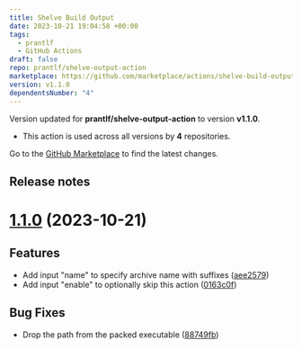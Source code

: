 ```yaml
---
title: Shelve Build Output
date: 2023-10-21 19:04:58 +00:00
tags:
  - prantlf
  - GitHub Actions
draft: false
repo: prantlf/shelve-output-action
marketplace: https://github.com/marketplace/actions/shelve-build-output
version: v1.1.0
dependentsNumber: "4"
---
```



Version updated for **prantlf/shelve-output-action** to version **v1.1.0**.
- This action is used across all versions by **4** repositories.

Go to the [GitHub Marketplace](https://github.com/marketplace/actions/shelve-build-output) to find the latest changes.

## Release notes

# [1.1.0](https://github.com/prantlf/shelve-output-action/compare/v1.0.3...v1.1.0) (2023-10-21)

## Features

* Add input "name" to specify archive name with suffixes ([aee2579](https://github.com/prantlf/shelve-output-action/commit/aee2579d863ddd9d5b86554574dea3d6f446fd34))
* Add input "enable" to optionally skip this action ([0163c0f](https://github.com/prantlf/shelve-output-action/commit/0163c0f968fe7cdd7065554fd1d38b8e888e4129))

## Bug Fixes

* Drop the path from the packed executable ([88749fb](https://github.com/prantlf/shelve-output-action/commit/88749fb28b3f8dc9a12a371d855614331b2b4b74))
